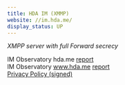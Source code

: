 ```yaml
---
title: HDA IM (XMMP)
website: //im.hda.me/
display_status: UP
---
```


*XMPP server with full Forward secrecy*  

IM Observatory hda.me [report](https://www.ssllabs.com/ssltest/analyze.html?d=hda.me&latest)  
IM Observatory www.hda.me [report](https://www.ssllabs.com/ssltest/analyze.html?d=hda.me&latest)  
[Privacy Policy (signed)](https://hda.me/privacy_policy.txt)
